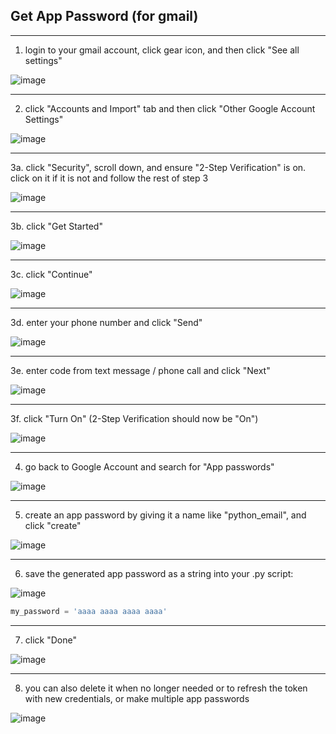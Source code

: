 ## Get App Password (for gmail)

---

1. login to your gmail account, click gear icon, and then click "See all settings"

![image](https://github.com/coleman-zachery/send_email/assets/42438576/5f9b7ffa-04fa-4878-a918-3cb3cbb65bb2)

---

2. click "Accounts and Import" tab and then click "Other Google Account Settings"

![image](https://github.com/coleman-zachery/send_email/assets/42438576/fefd767c-34a0-4e74-be84-a554dead3b90)

---

3a. click "Security", scroll down, and ensure "2-Step Verification" is on. click on it if it is not and follow the rest of step 3

![image](https://github.com/coleman-zachery/send_email/assets/42438576/a8343060-79a5-40f5-be21-82b188470112)

---

3b. click "Get Started"

![image](https://github.com/coleman-zachery/send_email/assets/42438576/d958317d-1b8a-425a-af0b-6d023daa4dcb)

---

3c. click "Continue"

![image](https://github.com/coleman-zachery/send_email/assets/42438576/fc69536d-c616-4fee-b9ed-ecaeabbed94a)

---

3d. enter your phone number and click "Send"

![image](https://github.com/coleman-zachery/send_email/assets/42438576/c74767cc-2318-423c-96df-6f0b9aad7a77)

---

3e. enter code from text message / phone call and click "Next"

![image](https://github.com/coleman-zachery/send_email/assets/42438576/ef71ef02-f1d6-4666-927e-76230175e113)

---

3f. click "Turn On" (2-Step Verification should now be "On")

![image](https://github.com/coleman-zachery/send_email/assets/42438576/4a269833-c86b-4236-92d2-9ad5421549c4)

---

4. go back to Google Account and search for "App passwords"

![image](https://github.com/coleman-zachery/send_email/assets/42438576/78b84982-8a3f-445f-aa1b-610b8da5fb9b)

---

5. create an app password by giving it a name like "python_email", and click "create"

![image](https://github.com/coleman-zachery/send_email/assets/42438576/023cbbd0-60a0-435e-b791-a7cbc8b7de9c)

---

6. save the generated app password as a string into your .py script:

![image](https://github.com/coleman-zachery/send_email/assets/42438576/7e628c85-1de0-4719-ae19-ff66a146bbc8)

``` python
my_password = 'aaaa aaaa aaaa aaaa'
```

---

7. click "Done"

![image](https://github.com/coleman-zachery/send_email/assets/42438576/eb0fb932-b401-4dae-a4ae-afae43e54fd4)

---

8. you can also delete it when no longer needed or to refresh the token with new credentials, or make multiple app passwords

![image](https://github.com/coleman-zachery/send_email/assets/42438576/6f20add4-8014-49ed-bfc8-2d9322f7d2a4)
